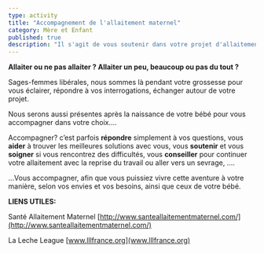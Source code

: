 ```yaml
---
type: activity
title: "Accompagnement de l'allaitement maternel"
category: Mère et Enfant
published: true
description: "Il s'agit de vous soutenir dans votre projet d'allaitement (quel qu’il soit), par l'écoute et l'information, les conseils et les soins, jusqu'au sevrage de votre bébé. "
---
```




**Allaiter ou ne pas allaiter ?
Allaiter un peu, beaucoup ou pas du tout ?**

Sages-femmes libérales, nous sommes là pendant votre grossesse pour vous éclairer, répondre à vos interrogations, échanger autour de votre projet.

Nous serons aussi présentes après la naissance de votre bébé pour vous accompagner dans votre choix....

Accompagner?  c’est parfois **répondre** simplement à vos questions, vous **aider** à trouver  les meilleures solutions avec  vous, vous **soutenir** et vous **soigner** si vous rencontrez des difficultés, vous **conseiller** pour continuer votre allaitement avec la reprise du travail ou aller vers un sevrage, ....

…Vous accompagner, afin que vous puissiez vivre cette aventure à votre manière, selon vos envies et vos besoins, ainsi que ceux de votre bébé.

**LIENS UTILES:**

Santé Allaitement Maternel [http://www.santeallaitementmaternel.com/](http://www.santeallaitementmaternel.com/)

La Leche League [www.lllfrance.org](www.lllfrance.org)
